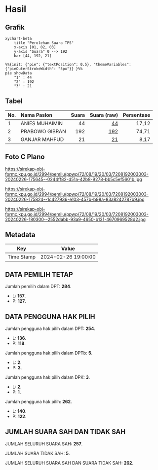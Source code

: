 # Hasil

## Grafik

```mermaid
xychart-beta
    title "Perolehan Suara TPS"
    x-axis [01, 02, 03]
    y-axis "Suara" 0 --> 192
    bar [44, 192, 21]
```

```mermaid
%%{init: {"pie": {"textPosition": 0.5}, "themeVariables": {"pieOuterStrokeWidth": "5px"}} }%%
pie showData
    "1" : 44
    "2" : 192
    "3" : 21
```

## Tabel

| No. | Nama Paslon    | Suara | Suara (raw) | Persentase |
|:--- |:-------------- | -----:| -----------:| ----------:|
| 1   | ANIES MUHAIMIN | 44    | [44][p-1]   | 17,12      |
| 2   | PRABOWO GIBRAN | 192   | [192][p-2]  | 74,71      |
| 3   | GANJAR MAHFUD  | 21    | [21][p-3]   | 8,17       |


[p-1]: https://github.com/gigit-pemilu/pemilu-2024-72-sulawesi-tengah/blob/main/pilpres/hitung-suara/sub/72-sulawesi-tengah/sub/08-parigi-moutong/sub/19-parigi-utara/sub/2003-toboli-barat/sub/003-tps/sub/paslon-1.txt
[p-2]: https://github.com/gigit-pemilu/pemilu-2024-72-sulawesi-tengah/blob/main/pilpres/hitung-suara/sub/72-sulawesi-tengah/sub/08-parigi-moutong/sub/19-parigi-utara/sub/2003-toboli-barat/sub/003-tps/sub/paslon-2.txt
[p-3]: https://github.com/gigit-pemilu/pemilu-2024-72-sulawesi-tengah/blob/main/pilpres/hitung-suara/sub/72-sulawesi-tengah/sub/08-parigi-moutong/sub/19-parigi-utara/sub/2003-toboli-barat/sub/003-tps/sub/paslon-3.txt

## Foto C Plano

https://sirekap-obj-formc.kpu.go.id/2994/pemilu/ppwp/72/08/19/20/03/7208192003003-20240226-175645--0244ff82-d51a-42b8-9278-bb5c5ef5601b.jpg

https://sirekap-obj-formc.kpu.go.id/2994/pemilu/ppwp/72/08/19/20/03/7208192003003-20240226-175824--1c427936-e103-457b-b98a-83a8242787b9.jpg

https://sirekap-obj-formc.kpu.go.id/2994/pemilu/ppwp/72/08/19/20/03/7208192003003-20240226-180300--2552dabb-93a9-4650-b131-4670969528d2.jpg


## Metadata

| Key        | Value               |
| ---------- | ------------------- |
| Time Stamp | 2024-02-26 19:00:00 |


## DATA PEMILIH TETAP

Jumlah pemilih dalam DPT: **284**.
 * L: **157**.
 * P: **127**.

## DATA PENGGUNA HAK PILIH

Jumlah pengguna hak pilih dalam DPT: **254**.
 * L: **136**.
 * P: **118**.

Jumlah pengguna hak pilih dalam DPTb: **5**.
 * L: **2**.
 * P: **3**.

Jumlah pengguna hak pilih dalam DPK: **3**.
 * L: **2**.
 * P: **1**.

Jumlah pengguna hak pilih: **262**.
 * L: **140**.
 * P: **122**.

## JUMLAH SUARA SAH DAN TIDAK SAH

JUMLAH SELURUH SUARA SAH: **257**.

JUMLAH SUARA TIDAK SAH: **5**.

JUMLAH SELURUH SUARA SAH DAN SUARA TIDAK SAH: **262**.


